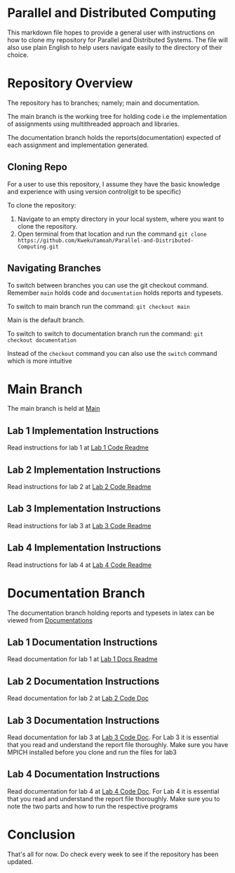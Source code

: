 # Parallel and Distributed Computing
This markdown file hopes to provide a general user with instructions on how to clone my repository for Parallel and Distributed Systems. The file will also use plain English to help users navigate easily to the directory of their choice.

# Repository Overview
The repository has to branches; namely; main and documentation. 

The main branch is the working tree for holding code i.e the implementation of assignments using multithreaded approach and libraries.

The documentation branch holds the reports(documentation) expected of each assignment and implementation generated.

## Cloning Repo
For a user to use this repository, I assume they have the basic knowledge and experience with using version control(git to be specific)

To clone the repository:
1. Navigate to an empty directory in your local system, where you want to clone the repository.
2. Open terminal from that location and run the command `git clone https://github.com/KwekuYamoah/Parallel-and-Distributed-Computing.git `

## Navigating Branches
To switch between branches you can use the git checkout command. Remember `main` holds code and `documentation` holds reports and typesets.

To switch to main branch run the command: `git checkout main`

Main is the default branch.

To switch to switch to documentation branch run the command: `git checkout documentation`

Instead of the `checkout` command you can also use the `switch` command which is more intuitive

# Main Branch
The main branch is held at [Main](https://github.com/KwekuYamoah/Parallel-and-Distributed-Computing)

## Lab 1 Implementation Instructions
Read instructions for lab 1 at [Lab 1 Code Readme](https://github.com/KwekuYamoah/Parallel-and-Distributed-Computing#lab-1-code-files)
## Lab 2 Implementation Instructions
Read instructions for lab 2 at [Lab 2 Code Readme](https://github.com/KwekuYamoah/Parallel-and-Distributed-Computing#lab-2-code-files)

## Lab 3 Implementation Instructions
Read instructions for lab 3 at [Lab 3 Code Readme](https://github.com/KwekuYamoah/Parallel-and-Distributed-Computing#lab-3-code-files)

## Lab 4 Implementation Instructions
Read instructions for lab 4 at [Lab 4 Code Readme](https://github.com/KwekuYamoah/Parallel-and-Distributed-Computing#lab-3-code-files)
# Documentation Branch
The documentation branch holding reports and typesets in latex can be viewed from [Documentations](https://github.com/KwekuYamoah/Parallel-and-Distributed-Computing/tree/documentation) 

## Lab 1 Documentation Instructions
Read documentation for lab 1 at [Lab 1 Docs Readme](https://github.com/KwekuYamoah/Parallel-and-Distributed-Computing/blob/documentation/README.md#lab-1-report)
## Lab 2 Documentation Instructions
Read documentation for lab 2 at [Lab 2 Code Doc](https://github.com/KwekuYamoah/Parallel-and-Distributed-Computing/blob/documentation/README.md#lab-2-report)

## Lab 3 Documentation Instructions
Read documentation for lab 3 at [Lab 3 Code Doc](https://github.com/KwekuYamoah/Parallel-and-Distributed-Computing/blob/documentation/README.md#lab-3-report). For Lab 3 it is essential that you read and understand the report file thoroughly. Make sure you have MPICH installed before you clone and run the files for lab3

## Lab 4 Documentation Instructions
Read documentation for lab 4 at [Lab 4 Code Doc](https://github.com/KwekuYamoah/Parallel-and-Distributed-Computing/blob/documentation/README.md#lab-4-report). For Lab 4 it is essential that you read and understand the report file thoroughly. Make sure you to note the two parts and how to run the respective programs


# Conclusion
That's all for now. Do check every week to see if the repository has been updated.